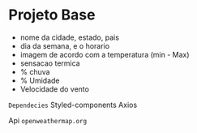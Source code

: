  <h1>Projeto Base</h1>
        <ul>
            <li>   nome da cidade, estado, pais </li>
            <li>   dia da semana, e o horario </li>
            <li>   imagem de acordo com a temperatura (min - Max) </li>
            <li>   sensacao termica </li>
            <li>   % chuva </li>
            <li>   % Umidade </li>
            <li>   Velocidade do vento </li>
        </ul>


`Dependecies`
Styled-components
Axios

Api `openweathermap.org`